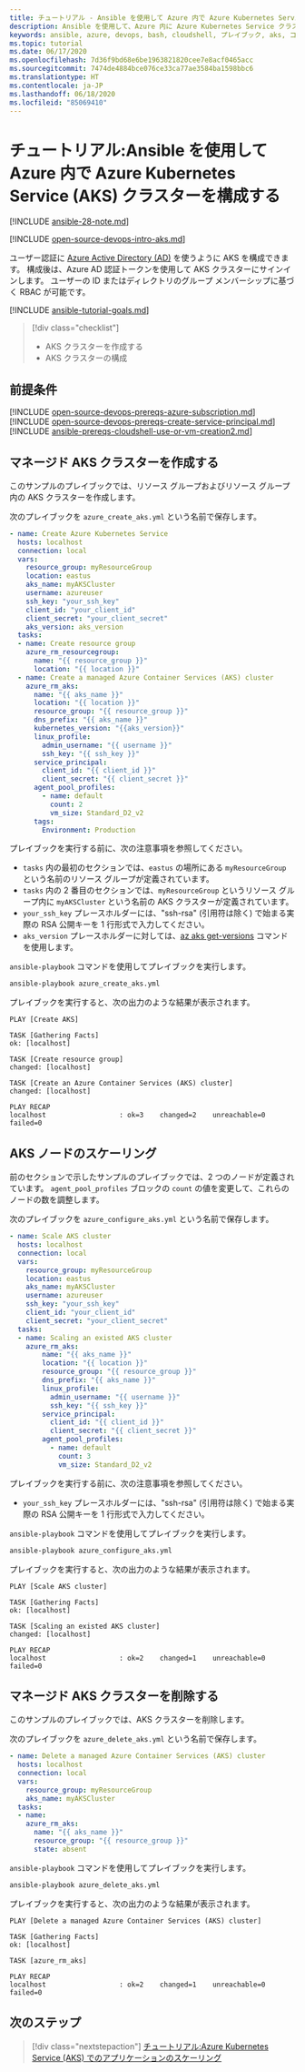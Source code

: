 ```yaml
---
title: チュートリアル - Ansible を使用して Azure 内で Azure Kubernetes Service (AKS) クラスターを構成する
description: Ansible を使用して、Azure 内に Azure Kubernetes Service クラスターを作成し、管理する方法について説明します。
keywords: ansible, azure, devops, bash, cloudshell, プレイブック, aks, コンテナー, aks, kubernetes
ms.topic: tutorial
ms.date: 06/17/2020
ms.openlocfilehash: 7d36f9bd68e6be1963821820cee7e8acf0465acc
ms.sourcegitcommit: 7474de4884bce076ce33ca77ae3584ba1598bbc6
ms.translationtype: HT
ms.contentlocale: ja-JP
ms.lasthandoff: 06/18/2020
ms.locfileid: "85069410"
---
```

# <a name="tutorial-configure-azure-kubernetes-service-aks-clusters-in-azure-using-ansible"></a>チュートリアル:Ansible を使用して Azure 内で Azure Kubernetes Service (AKS) クラスターを構成する

[!INCLUDE [ansible-28-note.md](includes/ansible-28-note.md)]

[!INCLUDE [open-source-devops-intro-aks.md](../includes/open-source-devops-intro-aks.md)]

ユーザー認証に [Azure Active Directory (AD)](/azure/active-directory/) を使うように AKS を構成できます。 構成後は、Azure AD 認証トークンを使用して AKS クラスターにサインインします。 ユーザーの ID またはディレクトリのグループ メンバーシップに基づく RBAC が可能です。

[!INCLUDE [ansible-tutorial-goals.md](includes/ansible-tutorial-goals.md)]

> [!div class="checklist"]
>
> * AKS クラスターを作成する
> * AKS クラスターの構成

## <a name="prerequisites"></a>前提条件

[!INCLUDE [open-source-devops-prereqs-azure-subscription.md](../includes/open-source-devops-prereqs-azure-subscription.md)]
[!INCLUDE [open-source-devops-prereqs-create-service-principal.md](../includes/open-source-devops-prereqs-create-service-principal.md)]
[!INCLUDE [ansible-prereqs-cloudshell-use-or-vm-creation2.md](includes/ansible-prereqs-cloudshell-use-or-vm-creation2.md)]

## <a name="create-a-managed-aks-cluster"></a>マネージド AKS クラスターを作成する

このサンプルのプレイブックでは、リソース グループおよびリソース グループ内の AKS クラスターを作成します。

次のプレイブックを `azure_create_aks.yml` という名前で保存します。

```yml
- name: Create Azure Kubernetes Service
  hosts: localhost
  connection: local
  vars:
    resource_group: myResourceGroup
    location: eastus
    aks_name: myAKSCluster
    username: azureuser
    ssh_key: "your_ssh_key"
    client_id: "your_client_id"
    client_secret: "your_client_secret"
    aks_version: aks_version
  tasks:
  - name: Create resource group
    azure_rm_resourcegroup:
      name: "{{ resource_group }}"
      location: "{{ location }}"
  - name: Create a managed Azure Container Services (AKS) cluster
    azure_rm_aks:
      name: "{{ aks_name }}"
      location: "{{ location }}"
      resource_group: "{{ resource_group }}"
      dns_prefix: "{{ aks_name }}"
      kubernetes_version: "{{aks_version}}"
      linux_profile:
        admin_username: "{{ username }}"
        ssh_key: "{{ ssh_key }}"
      service_principal:
        client_id: "{{ client_id }}"
        client_secret: "{{ client_secret }}"
      agent_pool_profiles:
        - name: default
          count: 2
          vm_size: Standard_D2_v2
      tags:
        Environment: Production
```

プレイブックを実行する前に、次の注意事項を参照してください。

- `tasks` 内の最初のセクションでは、`eastus` の場所にある `myResourceGroup` という名前のリソース グループが定義されています。
- `tasks` 内の 2 番目のセクションでは、`myResourceGroup` というリソース グループ内に `myAKSCluster` という名前の AKS クラスターが定義されています。
- `your_ssh_key` プレースホルダーには、"ssh-rsa" (引用符は除く) で始まる実際の RSA 公開キーを 1 行形式で入力してください。
- `aks_version` プレースホルダーに対しては、[az aks get-versions](/cli/azure/aks?view=azure-cli-latest#az-aks-get-versions) コマンドを使用します。

`ansible-playbook` コマンドを使用してプレイブックを実行します。

```bash
ansible-playbook azure_create_aks.yml
```

プレイブックを実行すると、次の出力のような結果が表示されます。

```Output
PLAY [Create AKS] 

TASK [Gathering Facts] 
ok: [localhost]

TASK [Create resource group] 
changed: [localhost]

TASK [Create an Azure Container Services (AKS) cluster] 
changed: [localhost]

PLAY RECAP 
localhost                  : ok=3    changed=2    unreachable=0    failed=0
```

## <a name="scale-aks-nodes"></a>AKS ノードのスケーリング

前のセクションで示したサンプルのプレイブックでは、2 つのノードが定義されています。 `agent_pool_profiles` ブロックの `count` の値を変更して、これらのノードの数を調整します。

次のプレイブックを `azure_configure_aks.yml` という名前で保存します。

```yml
- name: Scale AKS cluster
  hosts: localhost
  connection: local
  vars:
    resource_group: myResourceGroup
    location: eastus
    aks_name: myAKSCluster
    username: azureuser
    ssh_key: "your_ssh_key"
    client_id: "your_client_id"
    client_secret: "your_client_secret"
  tasks:
  - name: Scaling an existed AKS cluster
    azure_rm_aks:
        name: "{{ aks_name }}"
        location: "{{ location }}"
        resource_group: "{{ resource_group }}"
        dns_prefix: "{{ aks_name }}"
        linux_profile:
          admin_username: "{{ username }}"
          ssh_key: "{{ ssh_key }}"
        service_principal:
          client_id: "{{ client_id }}"
          client_secret: "{{ client_secret }}"
        agent_pool_profiles:
          - name: default
            count: 3
            vm_size: Standard_D2_v2
```

プレイブックを実行する前に、次の注意事項を参照してください。

- `your_ssh_key` プレースホルダーには、"ssh-rsa" (引用符は除く) で始まる実際の RSA 公開キーを 1 行形式で入力してください。

`ansible-playbook` コマンドを使用してプレイブックを実行します。

```bash
ansible-playbook azure_configure_aks.yml
```

プレイブックを実行すると、次の出力のような結果が表示されます。

```Output
PLAY [Scale AKS cluster] 

TASK [Gathering Facts] 
ok: [localhost]

TASK [Scaling an existed AKS cluster] 
changed: [localhost]

PLAY RECAP 
localhost                  : ok=2    changed=1    unreachable=0    failed=0
```

## <a name="delete-a-managed-aks-cluster"></a>マネージド AKS クラスターを削除する

このサンプルのプレイブックでは、AKS クラスターを削除します。

次のプレイブックを `azure_delete_aks.yml` という名前で保存します。


```yml
- name: Delete a managed Azure Container Services (AKS) cluster
  hosts: localhost
  connection: local
  vars:
    resource_group: myResourceGroup
    aks_name: myAKSCluster
  tasks:
  - name:
    azure_rm_aks:
      name: "{{ aks_name }}"
      resource_group: "{{ resource_group }}"
      state: absent
  ```

`ansible-playbook` コマンドを使用してプレイブックを実行します。

```bash
ansible-playbook azure_delete_aks.yml
```

プレイブックを実行すると、次の出力のような結果が表示されます。

```Output
PLAY [Delete a managed Azure Container Services (AKS) cluster] 

TASK [Gathering Facts] 
ok: [localhost]

TASK [azure_rm_aks] 

PLAY RECAP 
localhost                  : ok=2    changed=1    unreachable=0    failed=0
```

## <a name="next-steps"></a>次のステップ

> [!div class="nextstepaction"]
> [チュートリアル:Azure Kubernetes Service (AKS) でのアプリケーションのスケーリング](/azure/aks/tutorial-kubernetes-scale)